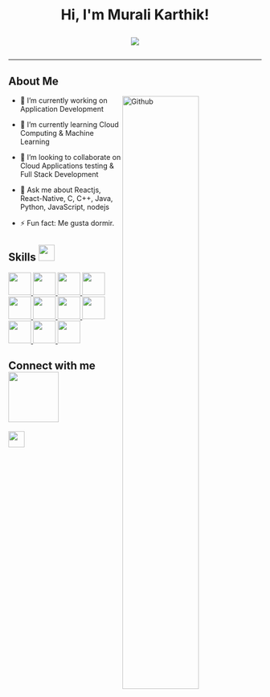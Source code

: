 <h1 align="center">
Hi, I'm Murali Karthik!
 
 <!--<img src="https://komarev.com/ghpvc/?username=I-am-vishalmaurya&label=Profile%20Views&color=0e75b6&style=flat" align='right' alt="vishalmaurya" />-->

<!-- Typing SVG by DenverCoder1 - https://github.com/DenverCoder1/readme-typing-svg -->
<p align="center">
  <a href="https://github.com/DenverCoder1/readme-typing-svg"><img src="https://readme-typing-svg.herokuapp.com?font=&color=11AD1F&lines=Computer+Applications+Student+%5BBCA%5D;Full+Stack+Developer;Freelancer;Cloud+%7C+AI+%7C+ML++Enthusiastic;Python+%7C+Data+Analytics+%7C+Java&center=true&width=386&height=45"></a>
</p>

<hr>

<h2> About Me </h2>

<img width="55%" align="right" alt="Github" src="https://raw.githubusercontent.com/onimur/.github/master/.resources/git-header.svg" />

- 🔭 I’m currently working on Application Development
  
- 🌱 I’m currently learning Cloud Computing & Machine Learning
  
- 👯 I’m looking to collaborate on Cloud Applications testing & Full Stack Development
  
- 💬 Ask me about Reactjs, React-Native, C, C++, Java, Python, JavaScript, nodejs
  
- ⚡ Fun fact: Me gusta dormir.

<h2> Skills <img src = "https://media2.giphy.com/media/QssGEmpkyEOhBCb7e1/giphy.gif?cid=ecf05e47a0n3gi1bfqntqmob8g9aid1oyj2wr3ds3mg700bl&rid=giphy.gif" width = 32px> 
  
 </h2>
<a href= https://github.com/pixiedust57?tab=repositories&q=&type=&language=python&sort= > <img width ='45px' src ='https://skillicons.dev/icons?i=python'> </a>
<a href= https://github.com/pixiedust57?tab=repositories&q=&type=&language=react&sort= > <img width ='45px' src ='https://skillicons.dev/icons?i=react'> </a>
<a href= https://github.com/pixiedust57?tab=repositories&q=&type=&language=java&sort= > <img width ='45px' src ='https://skillicons.dev/icons?i=java&perline=3'> </a>
 <a href= https://github.com/pixiedust57?tab=repositories&q=&type=&language=mongodb&sort= > <img width ='45px' src ='https://skillicons.dev/icons?i=mongodb&perline=3'> </a> 
<a href= https://github.com/pixiedust57?tab=repositories&q=&type=&language=androidstudio&sort= > <img width ='45px' src ='https://skillicons.dev/icons?i=androidstudio&perline=3'> </a>
  <a href= https://github.com/pixiedust57?tab=repositories&q=&type=&language=c&sort= > <img width ='45px' src ='https://skillicons.dev/icons?i=c&perline=3'> </a>
<a href= https://github.com/pixiedust57?tab=repositories&q=&type=&language=cpp&sort= > <img width ='45px' src ='https://skillicons.dev/icons?i=cpp&perline=3'> </a>
<a href= https://github.com/pixiedust57?tab=repositories&q=&type=&language=javascript&sort= > <img width ='45px' src ='https://skillicons.dev/icons?i=javascript&perline=3'> </a>
<a href= https://github.com/pixiedust57?tab=repositories&q=&type=&language=nodejs&sort= > <img width ='45px' src ='https://skillicons.dev/icons?i=nodejs&perline=3'> </a>
<a href= https://github.com/pixiedust57?tab=repositories&q=&type=&language=firebase&sort= > <img width ='45px' src ='https://skillicons.dev/icons?i=firebase&perline=3'> </a>
<a href= https://github.com/pixiedust57?tab=repositories&q=&type=&language=mysql&sort= > <img width ='45px' src ='https://skillicons.dev/icons?i=mysql&perline=3'> </a>  
  
  

<h2> Connect with me <img src='https://raw.githubusercontent.com/ShahriarShafin/ShahriarShafin/main/Assets/handshake.gif' width="100px"> </h2>
<a href = 'https://www.linkedin.com/in/murali-karthick-b55301208/'> <img width = '32px' align= 'center' src="https://raw.githubusercontent.com/rahulbanerjee26/githubAboutMeGenerator/main/icons/linked-in-alt.svg"/></a> 

<br>
<br>
  <br>
